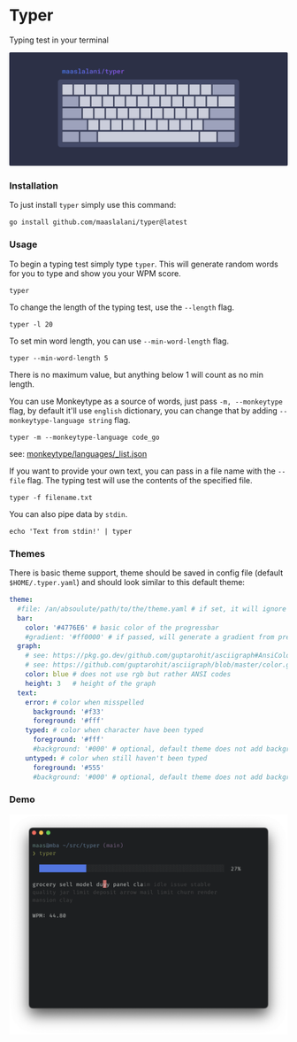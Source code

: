 # Typer

Typing test in your terminal

![Typer Banner](https://github.com/maaslalani/typer/raw/assets/banner.png)

### Installation

To just install `typer` simply use this command:
```
go install github.com/maaslalani/typer@latest
```

### Usage
To begin a typing test simply type `typer`. This will generate random words for you to type and show you your WPM score.
```
typer
```

To change the length of the typing test, use the `--length` flag.
```
typer -l 20
```

To set min word length, you can use `--min-word-length` flag.
```
typer --min-word-length 5
```
There is no maximum value, but anything below 1 will count as no min length.

You can use Monkeytype as a source of words, just pass `-m, --monkeytype` flag,
by default it'll use `english` dictionary, you can change that by adding `--monkeytype-language string` flag.
```
typer -m --monkeytype-language code_go
```
see: [monkeytype/languages/_list.json](https://github.com/monkeytypegame/monkeytype/blob/master/frontend/static/languages/_list.json)

If you want to provide your own text, you can pass in a file name with the `--file` flag. The typing test will use the contents of the specified file.
```
typer -f filename.txt
```

You can also pipe data by `stdin`.
```
echo 'Text from stdin!' | typer
```

### Themes

There is basic theme support, theme should be saved in config file (default `$HOME/.typer.yaml`) and should look similar to this default theme:

```yaml
theme:
  #file: /an/absoulute/path/to/the/theme.yaml # if set, it will ignore everything below
  bar:
    color: '#4776E6' # basic color of the progressbar
    #gradient: '#ff0000' # if passed, will generate a gradient from previous color to this one
  graph:
    # see: https://pkg.go.dev/github.com/guptarohit/asciigraph#AnsiColor
    # see: https://github.com/guptarohit/asciigraph/blob/master/color.go#L152-L292
    color: blue # does not use rgb but rather ANSI codes
    height: 3   # height of the graph
  text:
    error: # color when misspelled
      background: '#f33'
      foreground: '#fff'
    typed: # color when character have been typed
      foreground: '#fff'
      #background: '#000' # optional, default theme does not add background
    untyped: # color when still haven't been typed
      foreground: '#555'
      #background: '#000' # optional, default theme does not add background

```

### Demo
![typer](https://github.com/maaslalani/typer/raw/assets/typer.png?raw=true)
